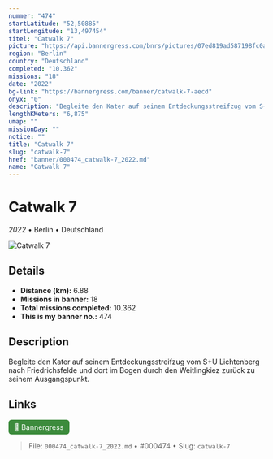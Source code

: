 ```yaml
---
nummer: "474"
startLatitude: "52,50885"
startLongitude: "13,497454"
titel: "Catwalk 7"
picture: "https://api.bannergress.com/bnrs/pictures/07ed819ad587198fc0a8a850b6c095e1"
region: "Berlin"
country: "Deutschland"
completed: "10.362"
missions: "18"
date: "2022"
bg-link: "https://bannergress.com/banner/catwalk-7-aecd"
onyx: "0"
description: "Begleite den Kater auf seinem Entdeckungsstreifzug vom S+U Lichtenberg nach Friedrichsfelde und dort im Bogen durch den Weitlingkiez zurück zu seinem Ausgangspunkt."
lengthKMeters: "6,875"
umap: ""
missionDay: ""
notice: ""
title: "Catwalk 7"
slug: "catwalk-7"
href: "banner/000474_catwalk-7_2022.md"
name: "Catwalk 7"
---
```

# Catwalk 7

*2022* • Berlin • Deutschland

![Catwalk 7](https://api.bannergress.com/bnrs/pictures/07ed819ad587198fc0a8a850b6c095e1)



## Details
- **Distance (km):** 6.88
- **Missions in banner:** 18
- **Total missions completed:** 10.362
- **This is my banner no.:** 474



## Description
Begleite den Kater auf seinem Entdeckungsstreifzug vom S+U Lichtenberg nach Friedrichsfelde und dort im Bogen durch den Weitlingkiez zurück zu seinem Ausgangspunkt.



## Links
<a href="https://bannergress.com/banner/catwalk-7-aecd" target="_blank" style="display:inline-block;margin-right:8px;padding:6px 12px;background:#3c8b3c;color:#fff;text-decoration:none;border-radius:6px;">🔗 Bannergress</a>



> File: `000474_catwalk-7_2022.md`
> • #000474
> • Slug: `catwalk-7`
